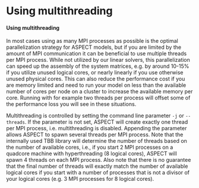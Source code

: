 # Using multithreading

#### Using multithreading

In most cases using as many MPI processes as possible is the optimal
parallelization strategy for ASPECT models, but
if you are limited by the amount of MPI communication it can be beneficial to
use multiple threads per MPI process. While not utilized by our linear
solvers, this parallelization can speed up the assembly of the system
matrices, e.g. by around 10-15% if you utilize unused logical cores, or nearly
linearly if you use otherwise unused physical cores. This can also reduce the
performance cost if you are memory limited and need to run your model on less
than the available number of cores per node on a cluster to increase the
available memory per core. Running with for example two threads per process
will offset some of the performance loss you will see in these situations.

Multithreading is controlled by setting the command line parameter `-j` or
`--threads`. If the parameter is not set,
ASPECT will create exactly one thread per MPI
process, i.e. multithreading is disabled. Appending the parameter allows
ASPECT to spawn several threads per MPI process. Note
that the internally used TBB library will determine the number of threads
based on the number of available cores, i.e., if you start 2&nbsp;MPI
processes on a quadcore machine with hyperthreading (8 logical cores),
ASPECT will spawn 4 threads on each MPI process. Also
note that there is no guarantee that the final number of threads will exactly
match the number of available logical cores if you start with a number of
processes that is not a divisor of your logical cores (e.g. 3 MPI processes
for 8 logical cores).
